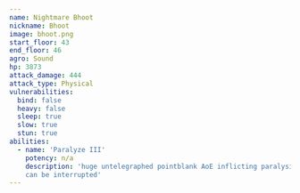 ```yaml
---
name: Nightmare Bhoot
nickname: Bhoot
image: bhoot.png
start_floor: 43
end_floor: 46
agro: Sound
hp: 3873
attack_damage: 444
attack_type: Physical
vulnerabilities:
  bind: false
  heavy: false
  sleep: true
  slow: true
  stun: true
abilities:
  - name: 'Paralyze III'
    potency: n/a
    description: 'huge untelegraphed pointblank AoE inflicting paralysis (15s);
    can be interrupted'
---
```

